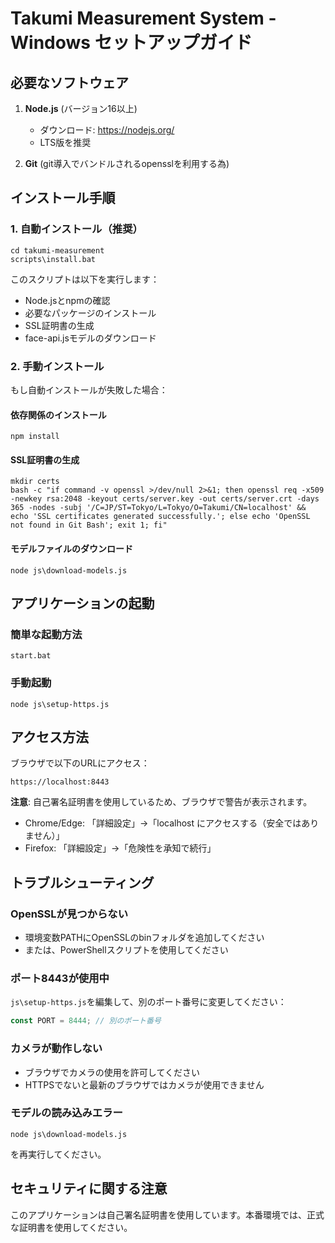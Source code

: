 # Takumi Measurement System - Windows セットアップガイド

## 必要なソフトウェア

1. **Node.js** (バージョン16以上)
   - ダウンロード: https://nodejs.org/
   - LTS版を推奨

2. **Git** (git導入でバンドルされるopensslを利用する為)
   
## インストール手順

### 1. 自動インストール（推奨）

```batch
cd takumi-measurement
scripts\install.bat
```

このスクリプトは以下を実行します：
- Node.jsとnpmの確認
- 必要なパッケージのインストール
- SSL証明書の生成
- face-api.jsモデルのダウンロード

### 2. 手動インストール

もし自動インストールが失敗した場合：

#### 依存関係のインストール
```batch
npm install
```

#### SSL証明書の生成

```batch
mkdir certs
bash -c "if command -v openssl >/dev/null 2>&1; then openssl req -x509 -newkey rsa:2048 -keyout certs/server.key -out certs/server.crt -days 365 -nodes -subj '/C=JP/ST=Tokyo/L=Tokyo/O=Takumi/CN=localhost' && echo 'SSL certificates generated successfully.'; else echo 'OpenSSL not found in Git Bash'; exit 1; fi"
```

#### モデルファイルのダウンロード
```batch
node js\download-models.js
```

## アプリケーションの起動

### 簡単な起動方法
```batch
start.bat
```

### 手動起動
```batch
node js\setup-https.js
```

## アクセス方法

ブラウザで以下のURLにアクセス：
```
https://localhost:8443
```

**注意**: 自己署名証明書を使用しているため、ブラウザで警告が表示されます。
- Chrome/Edge: 「詳細設定」→「localhost にアクセスする（安全ではありません）」
- Firefox: 「詳細設定」→「危険性を承知で続行」

## トラブルシューティング

### OpenSSLが見つからない
- 環境変数PATHにOpenSSLのbinフォルダを追加してください
- または、PowerShellスクリプトを使用してください

### ポート8443が使用中
`js\setup-https.js`を編集して、別のポート番号に変更してください：
```javascript
const PORT = 8444; // 別のポート番号
```

### カメラが動作しない
- ブラウザでカメラの使用を許可してください
- HTTPSでないと最新のブラウザではカメラが使用できません

### モデルの読み込みエラー
```batch
node js\download-models.js
```
を再実行してください。

## セキュリティに関する注意

このアプリケーションは自己署名証明書を使用しています。本番環境では、正式な証明書を使用してください。